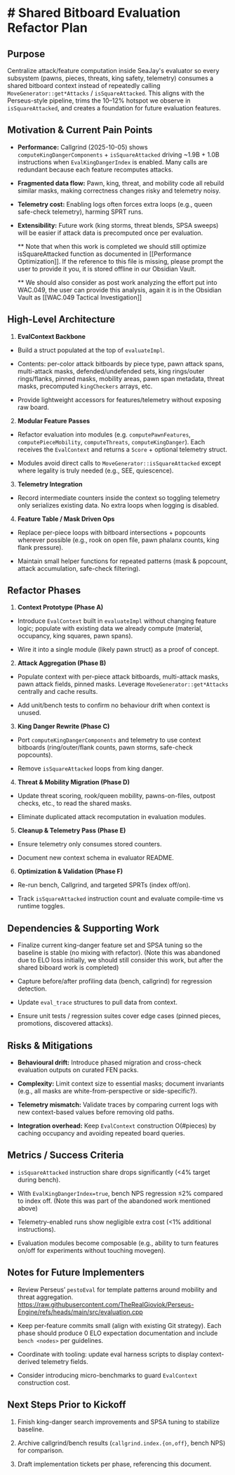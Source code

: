 # # Shared Bitboard Evaluation Refactor Plan



## Purpose

Centralize attack/feature computation inside SeaJay's evaluator so every subsystem (pawns, pieces, threats, king safety, telemetry) consumes a shared bitboard context instead of repeatedly calling `MoveGenerator::get*Attacks` / `isSquareAttacked`. This aligns with the Perseus-style pipeline, trims the 10–12% hotspot we observe in `isSquareAttacked`, and creates a foundation for future evaluation features.



## Motivation & Current Pain Points

- **Performance:** Callgrind (2025-10-05) shows `computeKingDangerComponents` + `isSquareAttacked` driving ~1.9B + 1.0B instructions when `EvalKingDangerIndex` is enabled. Many calls are redundant because each feature recomputes attacks.

- **Fragmented data flow:** Pawn, king, threat, and mobility code all rebuild similar masks, making correctness changes risky and telemetry noisy.

- **Telemetry cost:** Enabling logs often forces extra loops (e.g., queen safe-check telemetry), harming SPRT runs.

- **Extensibility:** Future work (king storms, threat blends, SPSA sweeps) will be easier if attack data is precomputed once per evaluation.

  ** Note that when this work is completed we should still optimize isSquareAttacked function as documented in [[Performance Optimization]]. If the reference to this file is missing, please prompt the user to provide it you, it is stored offline in our Obsidian Vault.

	** We should also consider as post work analyzing the effort put into WAC.049, the user can provide this analysis, again it is in the Obsidian Vault as [[WAC.049 Tactical Investigation]]

## High-Level Architecture

1. **EvalContext Backbone**

- Build a struct populated at the top of `evaluateImpl`.

- Contents: per-color attack bitboards by piece type, pawn attack spans, multi-attack masks, defended/undefended sets, king rings/outer rings/flanks, pinned masks, mobility areas, pawn span metadata, threat masks, precomputed `kingCheckers` arrays, etc.

- Provide lightweight accessors for features/telemetry without exposing raw board.



2. **Modular Feature Passes**

- Refactor evaluation into modules (e.g. `computePawnFeatures`, `computePieceMobility`, `computeThreats`, `computeKingDanger`). Each receives the `EvalContext` and returns a `Score` + optional telemetry struct.

- Modules avoid direct calls to `MoveGenerator::isSquareAttacked` except where legality is truly needed (e.g., SEE, quiescence).



3. **Telemetry Integration**

- Record intermediate counters inside the context so toggling telemetry only serializes existing data. No extra loops when logging is disabled.



4. **Feature Table / Mask Driven Ops**

- Replace per-piece loops with bitboard intersections + popcounts wherever possible (e.g., rook on open file, pawn phalanx counts, king flank pressure).

- Maintain small helper functions for repeated patterns (mask & popcount, attack accumulation, safe-check filtering).



## Refactor Phases

1. **Context Prototype (Phase A)**

- Introduce `EvalContext` built in `evaluateImpl` without changing feature logic; populate with existing data we already compute (material, occupancy, king squares, pawn spans).

- Wire it into a single module (likely pawn struct) as a proof of concept.



2. **Attack Aggregation (Phase B)**

- Populate context with per-piece attack bitboards, multi-attack masks, pawn attack fields, pinned masks. Leverage `MoveGenerator::get*Attacks` centrally and cache results.

- Add unit/bench tests to confirm no behaviour drift when context is unused.



3. **King Danger Rewrite (Phase C)**

- Port `computeKingDangerComponents` and telemetry to use context bitboards (ring/outer/flank counts, pawn storms, safe-check popcounts).

- Remove `isSquareAttacked` loops from king danger.



4. **Threat & Mobility Migration (Phase D)**

- Update threat scoring, rook/queen mobility, pawns-on-files, outpost checks, etc., to read the shared masks.

- Eliminate duplicated attack recomputation in evaluation modules.



5. **Cleanup & Telemetry Pass (Phase E)**

- Ensure telemetry only consumes stored counters.

- Document new context schema in evaluator README.



6. **Optimization & Validation (Phase F)**

- Re-run bench, Callgrind, and targeted SPRTs (index off/on).

- Track `isSquareAttacked` instruction count and evaluate compile-time vs runtime toggles.



## Dependencies & Supporting Work

- Finalize current king-danger feature set and SPSA tuning so the baseline is stable (no mixing with refactor). (Note this was abandoned due to ELO loss initially, we should still consider this work, but after the shared biboard work is completed)

- Capture before/after profiling data (bench, callgrind) for regression detection.

- Update `eval_trace` structures to pull data from context.

- Ensure unit tests / regression suites cover edge cases (pinned pieces, promotions, discovered attacks).



## Risks & Mitigations

- **Behavioural drift:** Introduce phased migration and cross-check evaluation outputs on curated FEN packs.

- **Complexity:** Limit context size to essential masks; document invariants (e.g., all masks are white-from-perspective or side-specific?).

- **Telemetry mismatch:** Validate traces by comparing current logs with new context-based values before removing old paths.

- **Integration overhead:** Keep `EvalContext` construction O(#pieces) by caching occupancy and avoiding repeated board queries.



## Metrics / Success Criteria

- `isSquareAttacked` instruction share drops significantly (<4% target during bench).

- With `EvalKingDangerIndex=true`, bench NPS regression ≤2% compared to index off. (Note this was part of the abandoned work mentioned above)

- Telemetry-enabled runs show negligible extra cost (<1% additional instructions).

- Evaluation modules become composable (e.g., ability to turn features on/off for experiments without touching movegen).



## Notes for Future Implementers

- Review Perseus’ `pestoEval` for template patterns around mobility and threat aggregation.
https://raw.githubusercontent.com/TheRealGioviok/Perseus-Engine/refs/heads/main/src/evaluation.cpp

- Keep per-feature commits small (align with existing Git strategy). Each phase should produce 0 ELO expectation documentation and include `bench <nodes>` per guidelines.

- Coordinate with tooling: update eval harness scripts to display context-derived telemetry fields.

- Consider introducing micro-benchmarks to guard `EvalContext` construction cost.



## Next Steps Prior to Kickoff

1. Finish king-danger search improvements and SPSA tuning to stabilize baseline.

2. Archive callgrind/bench results (`callgrind.index.{on,off}`, bench NPS) for comparison.

3. Draft implementation tickets per phase, referencing this document.



